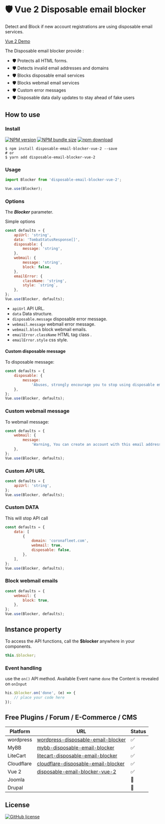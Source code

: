 # 🛡️ Vue 2 Disposable email blocker

Detect and Block if new account registrations are using disposable email services.

[Vue 2 Demo](https://tomba-io.github.io/disposable-email-blocker-vue-2/)

The Disposable email blocker provide :

-   🛡️ Protects all HTML forms.
-   🛡️ Detects invalid email addresses and domains
-   🛡️ Blocks disposable email services
-   🛡️ Blocks webmail email services
-   🛡️ Custom error messages
-   🛡️ Disposable data daily updates to stay ahead of fake users

## How to use

### Install

[![NPM version][npm-image]][npm-url]
[![NPM bundle size][npm-bundle-size-image]][npm-url]
[![npm download][download-image]][download-url]

```shell
$ npm install disposable-email-blocker-vue-2 --save
# or
$ yarn add disposable-email-blocker-vue-2
```

### Usage

```javascript
import Blocker from 'disposable-email-blocker-vue-2';

Vue.use(Blocker);
```

### Options

The **_Blocker_** parameter.

Simple options

```javascript
const defaults = {
    apiUrl: 'string',
    data: 'TombaStatusResponse[]',
    disposable: {
        message: 'string',
    },
    webmail: {
        message: 'string',
        block: false,
    },
    emailError: {
        className: 'string',
        style: `string`,
    },
};
Vue.use(Blocker, defaults);
```

-   `apiUrl` API URL.
-   `data` Data structure.
-   `disposable.message` disposable error message.
-   `webmail.message` webmail error message.
-   `webmail.block` block webmail emails.
-   `emailError.className` HTML tag class .
-   `emailError.style` css style.

#### Custom disposable message

To disposable message:

```javascript
const defaults = {
    disposable: {
        message:
            'Abuses, strongly encourage you to stop using disposable email',
    },
};
Vue.use(Blocker, defaults);
```

### Custom webmail message

To webmail message:

```javascript
const defaults = {
    webmail: {
        message:
            'Warning, You can create an account with this email address, but we strongly encourage you to use a professional email address',
    },
};
Vue.use(Blocker, defaults);
```

### Custom API URL

```javascript
const defaults = {
    apiUrl: 'string',
};
Vue.use(Blocker, defaults);
```

### Custom DATA

This will stop API call

```javascript
const defaults = {
    data: [
        {
            domain: 'coronafleet.com',
            webmail: true,
            disposable: false,
        },
    ],
};
Vue.use(Blocker, defaults);
```

### Block webmail emails

```javascript
const defaults = {
    webmail: {
        block: true,
    },
};
Vue.use(Blocker, defaults);
```

## Instance property

To access the API functions, call the **$blocker** anywhere in your components.

```javascript
this.$blocker;
```

### Event handling

use the `on()` API method.
Available Event name `done` the Content is revealed on `onInput`

```javascript
his.$blocker.on('done', (e) => {
    // place your code here
});
```

## Free Plugins / Forum / E-Commerce / CMS

| Platform   | URL                                                                                                    | Status |
| ---------- | ------------------------------------------------------------------------------------------------------ | ------ |
| wordpress  | [wordpress-disposable-email-blocker](https://github.com/tomba-io/tomba-disposable)                     | ✅     |
| MyBB       | [mybb-disposable-email-blocker](https://github.com/tomba-io/mybb-disposable-email-blocker)             | ✅     |
| LiteCart   | [litecart-disposable-email-blocker](https://github.com/tomba-io/litecart-disposable-email-blocker)     | ✅     |
| Cloudflare | [cloudflare-disposable-email-blocker](https://github.com/tomba-io/cloudflare-disposable-email-blocker) | ✅     |
| Vue 2      | [disposable-email-blocker-vue-2](https://github.com/tomba-io/disposable-email-blocker-vue-2)           | ✅     |
| Joomla     |                                                                                                        | 🚧     |
| Drupal     |                                                                                                        | 🚧     |

## License

[![GitHub license](https://img.shields.io/github/license/tomba-io/disposable-email-blocker.svg)](https://github.com/tomba-io/disposable-email-blocker)

<!-- Links: -->

[npm-image]: https://img.shields.io/npm/v/disposable-email-blocker
[npm-url]: https://npmjs.org/package/disposable-email-blocker
[npm-bundle-size-image]: https://img.shields.io/bundlephobia/min/disposable-email-blocker
[download-image]: https://img.shields.io/npm/dt/disposable-email-blocker
[download-url]: https://npmjs.org/package/disposable-email-blocker
